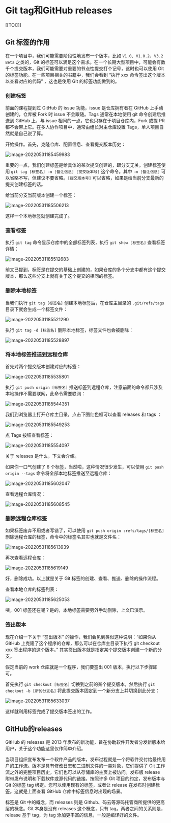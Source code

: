 # Git tag和GitHub releases
[[TOC]]
## Git 标签的作用

在一个项目中，我们可能需要阶段性地发布一个版本，比如 `V1.0`、`V1.0.2`、`V3.2 Beta` 之类的，Git 的标签可以满足这个需求。在一个长期大型项目中，可能会有数千个提交版本，我们可能需要对重要的节点性提交打个记号，这时也可以使用 Git 的标签功能。在一些项目相关的书籍中，我们会看到 “执行 xxx 命令签出这个版本以查看对应的代码” ，这也是使用 Git 的标签功能做到的。

### 创建标签

前面的课程提到过 GitHub 的 issue 功能，issue 是仓库拥有者在 GitHub 上手动创建的，仓库被 Fork 时 issue 不会跟随。Tags 通常在本地使用 git 命令创建后推送到 GitHub 上，与 issue 相同的一点，它也只存在于项目仓库内，Fork 或提 PR 都不会带上它。在多人协作项目中，通常由组长对主仓库设置 Tags，单人项目自然就是自己说了算。

开始操作。首先，克隆仓库、配置信息、查看提交版本历史：

![image-20220531185459983](./image-20220531185459983.png)

重要的一点，我们创建标签是给具体的某次提交创建的，跟分支无关。创建标签使用 `git tag [标签名] -m [备注信息] [提交版本号]` 这个命令。其中 `-m [备注信息]` 可以省略不写，但建议不要省略。`[提交版本号]` 可以省略，如果是给当前分支最新的提交创建标签的话。

给当前分支当前版本创建一个标签：

![image-20220531185506213](./image-20220531185506213.png)

这样一个本地标签就创建完成了。



### 查看标签

执行 `git tag` 命令显示仓库中的全部标签列表，执行 `git show [标签名]` 查看标签详情：

![image-20220531185512683](./image-20220531185512683.png)

前文已提到，标签是在提交的基础上创建的，如果仓库的多个分支中都有这个提交版本，那么这些分支上就有关于这个提交的相同的标签。

### 删除本地标签

当我们执行 `git tag [标签名]` 创建本地标签后，在仓库主目录的 `.git/refs/tags` 目录下就会生成一个标签文件：

![image-20220531185521290](./image-20220531185521290.png)

执行 `git tag -d [标签名]` 删除本地标签，标签文件也会被删除：

![image-20220531185528897](./image-20220531185528897.png)

### 将本地标签推送到远程仓库

首先对两个提交版本创建对应的标签：

![image-20220531185535801](./image-20220531185535801.png)

执行 `git push origin [标签名]` 推送标签到远程仓库，注意前面的命令都只涉及本地操作不需要联网，此命令需要联网：

![image-20220531185544351](./image-20220531185544351.png)

我们到浏览器上打开仓库主目录，点击下图红色框可以查看 releases 和 tags ：

![image-20220531185549253](./image-20220531185549253.png)

点 Tags 按钮查看标签：

![image-20220531185554097](./image-20220531185554097.png)

关于 releases 是什么，下文会介绍。

如果你一口气创建了 6 个标签，当然啦，这种情况很少发生，可以使用 `git push origin --tags` 命令将全部本地标签推送至远程仓库：

![image-20220531185602047](./image-20220531185602047.png)

查看远程仓库情况：

![image-20220531185608545](./image-20220531185608545.png)



### 删除远程仓库标签

如果标签废弃不用或者写错了，可以使用 `git push origin :refs/tags/[标签名]` 删除远程仓库的标签，命令中的标签名其实也就是文件名：

![image-20220531185613939](./image-20220531185613939.png)

再次查看远程仓库：

![image-20220531185619149](./image-20220531185619149.png)

好，删除成功。以上就是关于 Git 标签的创建、查看、推送、删除的操作流程。

查看本地仓库的标签列表：

![image-20220531185625053](./image-20220531185625053.png)

咦，001 标签还在呢？是的，本地标签需要另外手动删除，上文已演示。

### 签出版本

现在介绍一下关于 “签出版本” 的操作，我们会见到类似这种说明：“如果你从 GitHub 上克隆了这个程序的仓库，那么可以在仓库主目录下执行 git checkout xxx 签出程序的这个版本。” 其实签出版本就是指定某个提交版本创建一个新的分支。

假定当前的 work 仓库就是一个程序，我们要签出 001 版本，执行以下步骤即可。

首先执行 `git checkout [标签名]` 切换到之前的某个提交版本，然后执行 `git checkout -b [新的分支名]` 将此提交版本固定到一个新分支上并切换到此分支：

![image-20220531185633037](./image-20220531185633037.png)

这样就利用标签完成了提交版本签出的工作。

## GitHub的releases

GitHub 的 releases 是 2013 年发布的新功能，旨在协助软件开发者分发新版本给用户，关于这个功能这里仅作简单介绍。

当项目组织宣布发布一个软件产品的版本，发布过程就是一个将软件交付给最终用户的工作流。版本是具有修改日志和二进制文件的一类对象，它们提供了 Git 工作流之外的完整项目历史，它们也可以从存储库的主页上被访问。发布版 release 附带发布说明和下载软件或源代码的链接。按照许多 Git 项目的约定，发布版本与 Git 的标签 tag 绑定。您可以使用现有的标签，或者让 release 在发布时创建标签。这就是上面查看 GitHub 仓库中标签信息时出现的场景。

标签是 Git 中的概念，而 releases 则是 Github、码云等源码托管商所提供的更高层的概念。Git 本身是没有 releases 这个概念，只有 tag。两者之间的关系则是，release 基于 tag，为 tag 添加更丰富的信息，一般是编译好的文件。
